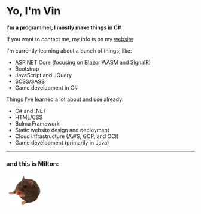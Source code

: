 # Yo, I'm Vin

**I'm a programmer, I mostly make things in C#**

If you want to contact me, my info is on my [website](https://vinfg1.com)

I'm currently learning about a bunch of things, like:
- ASP.NET Core (focusing on Blazor WASM and SignalR)
- Bootstrap
- JavaScript and JQuery
- SCSS/SASS
- Game development in C#

Things I've learned a lot about and use already:
- C# and .NET
- HTML/CSS
- Bulma Framework
- Static website design and deployment
- Cloud infrastructure (AWS, GCP, and OCI)
- Game development (primarily in Java)

---
### and this is Milton:
<img src='milton.png'>

